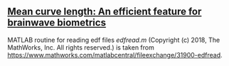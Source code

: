 [Mean curve length: An efficient feature for brainwave biometrics](https://www.sciencedirect.com/science/article/abs/pii/S1746809422001860)
--------------------

MATLAB routine for reading edf files *edfread.m* (Copyright (c) 2018, The MathWorks, Inc. All rights reserved.) is taken from https://www.mathworks.com/matlabcentral/fileexchange/31900-edfread.
